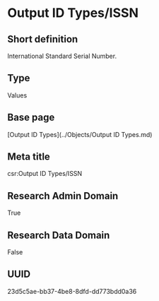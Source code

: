 # Output ID Types/ISSN
## Short definition
International Standard Serial Number.
## Type
Values
## Base page
[Output ID Types](../Objects/Output ID Types.md)
## Meta title
csr:Output ID Types/ISSN
## Research Admin Domain
True
## Research Data Domain
False
## UUID
23d5c5ae-bb37-4be8-8dfd-dd773bdd0a36
